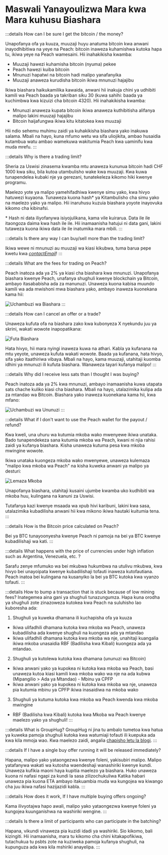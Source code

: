 # Maswali Yanayoulizwa Mara kwa Mara kuhusu Biashara

:::details How can I be sure I get the bitcoin / the money?

Unapofanya ofa ya kuuza, muuzaji huyu anatuma bitcoin kwa anwani inayodhibitiwa na yeye na Peach: bitcoin inaweza kuhamishwa kutoka hapa tu, ikiwa yeye na Peach wamesaini. Hii inahakikisha kwamba:

- Muuzaji hawezi kuhamisha bitcoin (nyuma) pekee
- Peach hawezi kuiba bitcoin
- Mnunuzi hapatwi na bitcoin hadi malipo yanafanyika
- Muuzaji anaweza kurudisha bitcoin ikiwa mnunuzi hajajibu

Ikiwa biashara haikukamilika kawaida, anwani hii inakuja chini ya udhibiti kamili wa Peach baada ya takriban siku 30 (kuwa sahihi: baada ya kuchimbwa kwa kizuizi cha bitcoin 4320). Hii inahakikisha kwamba:

- Mnunuzi anaweza kupata bitcoin ikiwa anaweza kuthibitisha alifanya malipo lakini muuzaji hajajibu
- Bitcoin haijafungwa ikiwa kitu kitatokea kwa muuzaji

Hii ndio sehemu muhimu zaidi ya kuhakikisha biashara yako inakuwa salama. Mbali na hayo, kuna mfumo wetu wa sifa uliojikita, ambao husaidia kutambua watu ambao wamekuwa wakitumia Peach kwa uaminifu kwa muda mrefu.
:::

:::details Why is there a trading limit?

Sheria za Uswisi zinasema kwamba mtu anaweza kununua bitcoin hadi CHF 1000 kwa siku, bila kutoa utambulisho wake kwa muuzaji. Kwa kuwa tunapendelea kubaki nje ya gerezani, tunatekeleza kikomo hiki kwenye programu.

Maelezo yote ya malipo yamehifadhiwa kwenye simu yako, kwa hivyo hatuwezi kuyaona. Tunaweza kuona hash\* ya Kitambulisho cha simu yako na maelezo yako ya malipo. Hii inaruhusu kuzuia biashara yoyote inayovuka kikomo cha kibinafsi.

\* Hash ni data iliyofanywa isiyojulikana, kama vile kuirarua. Data ile ile itaongoza daima kwa hash ile ile. Hii inamaanisha hatujui ni data gani, lakini tutaweza kuona ikiwa data ile ile inatumika mara mbili.
:::

:::details Is there any way I can buy/sell more than the trading limit?

Ikiwa wewe ni mnunuzi au muuzaji wa kiasi kikubwa, tuma barua pepe kwetu kwa [$contactEmail$](mailto:$contactEmail$)!
:::

:::details What are the fees for trading on Peach?

Peach inatoza ada ya 2% ya kiasi cha biashara kwa mnunuzi. Unapofanya biashara kwenye Peach, unafanya shughuli kwenye blockchain ya Bitcoin, ambayo itasababisha ada za manunuzi. Unaweza kuona kabisa muundo kamili wa ada mwishoni mwa biashara yako, ambayo inaweza kuonekana kama hii:

![Uchambuzi wa Biashara](/img/faq/trading/TradeBreakdowns.png)
:::

:::details How can I cancel an offer or a trade?

Unaweza kufuta ofa na biashara zako kwa kubonyeza X nyekundu juu ya skrini, wakati wowote inapopatikana:

![Futa Biashara](/img/faq/trading/cancel.png)

Hata hivyo, hii mara nyingi inaweza kuwa na athari. Kabla ya kufanana na mtu yeyote, unaweza kufuta wakati wowote. Baada ya kufanana, hata hivyo, sifa yako itaathiriwa vibaya. Mbali na hayo, kama muuzaji, utahitaji kuomba idhini ya mnunuzi ili kufuta biashara. Wanaweza tayari kufanya malipo!
:::

:::details Why did I receive less sats than I thought I was buying?

Peach inatoza ada ya 2% kwa mnunuzi, ambayo inamaanisha kuwa utapata sats chache kuliko kiasi cha biashara. Mbali na hayo, utalazimika kulipa ada za mtandao wa Bitcoin. Biashara yako inaweza kuonekana kama hii, kwa mfano:

![Uchambuzi wa Ununuzi](/img/faq/trading/TradeBreakdownBuy.png)
:::

:::details What if I don't want to use the Peach wallet for the payout / refund?

Kwa kweli, una uhuru wa kutumia mkoba wako mwenyewe ikiwa unataka. Bado tunapendekeza sana kutumia mkoba wa Peach, kwani ni njia rahisi zaidi ya kufanya biashara. Kisha unaweza kutuma pesa kwa mkoba mwingine wowote.

Ikiwa unataka kuongeza mkoba wako mwenyewe, unaweza kulemaza "malipo kwa mkoba wa Peach" na kisha kuweka anwani ya malipo ya desturi:

![Lemaza Mkoba](/img/faq/trading/disablewallet.png)

Unapofanya biashara, utahitaji kusaini ujumbe kwamba uko kudhibiti wa mkoba huu, kulingana na kanuni za Uswisi.

Tutafanya kazi kwenye msaada wa xpub hivi karibuni, lakini kwa sasa, utalazimika kubadilisha anwani hii kwa mikono ikiwa hautaki kuitumia tena.
:::

:::details How is the Bitcoin price calculated on Peach?

Bei ya BTC tunayoonyesha kwenye Peach ni pamoja na bei ya BTC kwenye kubadilishaji wa kati.
:::

:::details What happens with the price of currencies under high inflation such as Argentina, Venezuela, etc. ?

Sarafu zenye mfumuko wa bei mkubwa hukumbwa na utulivu mkubwa, kwa hivyo bei unayoipata kwenye kubadilishaji tofauti inaweza kutofautiana. Peach inatoa bei kulingana na kusanyiko la bei ya BTC kutoka kwa vyanzo tofauti.
:::

:::details How to bump a transaction that is stuck because of low mining fees?
Inategemea aina gani ya shughuli tunazungumza. Hapa kuna orodha ya shughuli zote zinazoweza kutokea kwa Peach na suluhisho lao kuboresha ada:

1. Shughuli ya kuweka dhamana ili kuchapisha ofa ya kuuza

- Ikiwa ulifadhili dhamana kutoka kwa mkoba wa Peach, unaweza kubadilisha ada kwenye shughuli na kuongeza ada ya mtandao
- Ikiwa ulifadhili dhamana kutoka kwa mkoba wa nje, unahitaji kuangalia ikiwa mkoba unasaidia RBF (Badilisha kwa Kibali) kuongeza ada ya mtandao.

2. Shughuli ya kutolewa kutoka kwa dhamana (ununuzi wa Bitcoin)

- Ikiwa anwani yako ya kupokea ni kutoka kwa mkoba wa Peach, basi unaweza kutoa kiasi kamili kwa mkoba wako wa nje na ada kubwa (Mipangilio > Ada ya Mtandao) - Mbinu ya CPFP
- Ikiwa anwani yako ya kupokea ni kutoka kwa mkoba wa nje, unaweza pia kutumia mbinu ya CPFP ikiwa inasaidiwa na mkoba wako

3. Shughuli ya kutuma kutoka kwa mkoba wa Peach kwenda kwa mkoba mwingine

- RBF (Badilisha kwa Kibali) kutoka kwa Mkoba wa Peach kwenye maelezo yako ya shughuli!
  :::

:::details What is GroupHug?
GroupHug ni jina tu ambalo tumetoa kwa hatua ya kuweka pamoja shughuli kutoka kwa watumiaji tofauti ili kuepuka ada kwa kila mmoja wao. Kwa maelezo zaidi, angalia [chapisho letu la blogi](https://peachbitcoin.com/sw/blog/group-hug).
:::

:::details If I have a single buy offer running it will be released immediately?

Hapana, malipo yako yataongezwa kwenye foleni, yakisubiri malipo. Malipo yatafanywa wakati wa kutosha waendeshaji wanashiriki kwenye kundi. Unaweza kufikia maoni haya kupitia maelezo ya biashara.
Huko unaweza kuona ni nafasi ngapi za kundi la sasa zilizochukuliwa
Katika habari unaweza pia kuona ETA ambayo itakuambia muda wa kungojea wa kiwango cha juu ikiwa nafasi hazijazidi kabla.
:::

:::details How does it work, If I have multiple buying offers ongoing?

Kama ilivyotajwa hapo awali, malipo yako yataongezwa kwenye foleni ya kungojea kuunganishwa na washiriki wengine.
:::

:::details Is there a limit of participants who can participate in the batching?

Hapana, vikundi vinaweza pia kuzidi idadi ya washiriki. Sio kikomo, bali kizingiti. Hii inamaanisha, mara tu kikomo cha chini kitakapofikiwa, tutachukua tu psbts zote na kuziweka pamoja kufanya shughuli, na kupunguza ada kwa kila mshiriki anayelipa.
:::
